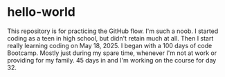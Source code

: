 # hello-world
This repository is for practicing the GitHub flow. I'm such a noob. 
I started coding as a teen in high school, but didn't retain much at all. 
Then I start really learning coding on May 18, 2025. I began with a 100 days of code Bootcamp.
Mostly just during my spare time, whenever I'm not at work or providing for my family.
45 days in and I'm working on the course for day 32.
